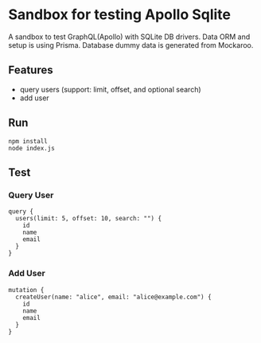 # Sandbox for testing Apollo Sqlite
A sandbox to test GraphQL(Apollo) with SQLite DB drivers. Data ORM and setup is using Prisma. Database dummy data is generated from Mockaroo.

## Features
- query users (support: limit, offset, and optional search)
- add user

## Run
```
npm install
node index.js
```

## Test
### Query User
```
query {
  users(limit: 5, offset: 10, search: "") {
    id
    name
    email
  }
}
```
### Add User
```
mutation {
  createUser(name: "alice", email: "alice@example.com") {
    id
    name
    email
  }
}

```